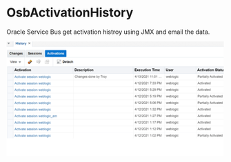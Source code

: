 # OsbActivationHistory
Oracle Service Bus get activation histroy using JMX and email the data.

![Alt text](OsbPortal.png?raw=true "Title")
